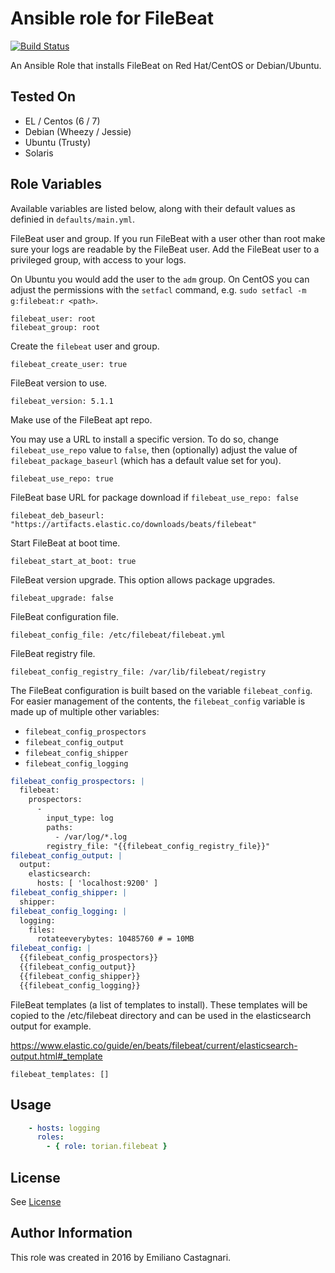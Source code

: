 # Ansible role for FileBeat

[![Build Status](https://travis-ci.org/torian/ansible-role-filebeat.svg)](https://travis-ci.org/torian/ansible-role-filebeat)

An Ansible Role that installs FileBeat on Red Hat/CentOS or Debian/Ubuntu.

## Tested On

  * EL / Centos (6 / 7)
  * Debian (Wheezy / Jessie)
  * Ubuntu (Trusty)
  * Solaris

## Role Variables

Available variables are listed below, along with their default values as
definied in `defaults/main.yml`.

FileBeat user and group. If you run FileBeat with a user other than root make
sure your logs are readable by the FileBeat user. Add the FileBeat user to a
privileged group, with access to your logs.

On Ubuntu you would add the user to the `adm` group. On CentOS you can adjust
the permissions with the `setfacl` command, e.g. `sudo setfacl -m g:filebeat:r
<path>`.

    filebeat_user: root
    filebeat_group: root

Create the `filebeat` user and group.

    filebeat_create_user: true

FileBeat version to use.

    filebeat_version: 5.1.1

Make use of the FileBeat apt repo.

You may use a URL to install a specific version. To do so, change 
`filebeat_use_repo` value to `false`, then (optionally) adjust the 
value of `filebeat_package_baseurl` (which has a default value set for you).

    filebeat_use_repo: true

FileBeat base URL for package download if `filebeat_use_repo: false`

    filebeat_deb_baseurl: "https://artifacts.elastic.co/downloads/beats/filebeat"

Start FileBeat at boot time.

    filebeat_start_at_boot: true

FileBeat version upgrade. This option allows package upgrades.

    filebeat_upgrade: false

FileBeat configuration file.

    filebeat_config_file: /etc/filebeat/filebeat.yml

FileBeat registry file.

    filebeat_config_registry_file: /var/lib/filebeat/registry

The FileBeat configuration is built based on the variable `filebeat_config`.
For easier management of the contents, the `filebeat_config` variable is made
up of multiple other variables:

* `filebeat_config_prospectors`
* `filebeat_config_output`
* `filebeat_config_shipper`
* `filebeat_config_logging`

```yaml
filebeat_config_prospectors: |
  filebeat:
    prospectors:
      -
        input_type: log
        paths:
          - /var/log/*.log
        registry_file: "{{filebeat_config_registry_file}}"
filebeat_config_output: |
  output:
    elasticsearch:
      hosts: [ 'localhost:9200' ]
filebeat_config_shipper: |
  shipper:
filebeat_config_logging: |
  logging:
    files:
      rotateeverybytes: 10485760 # = 10MB
filebeat_config: |
  {{filebeat_config_prospectors}}
  {{filebeat_config_output}}
  {{filebeat_config_shipper}}
  {{filebeat_config_logging}}
```

FileBeat templates (a list of templates to install).
These templates will be copied to the /etc/filebeat directory
and can be used in the elasticsearch output for example.

https://www.elastic.co/guide/en/beats/filebeat/current/elasticsearch-output.html#_template

    filebeat_templates: []

## Usage
```yaml
    - hosts: logging
      roles:
        - { role: torian.filebeat }
```

## License

See [License](LICENSE)

## Author Information

This role was created in 2016 by Emiliano Castagnari.

